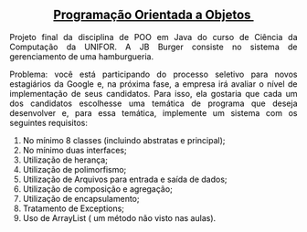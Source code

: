 <h2 style="text-align: center;"><span style="text-decoration: underline; color: #000000;"><strong>Programa&ccedil;&atilde;o Orientada a Objetos&nbsp;</strong></span></h2>
<p style="text-align: justify;"><span style="color: #000000;">Projeto final da disciplina de POO em Java do curso de Ci&ecirc;ncia da Computa&ccedil;&atilde;o da UNIFOR. A JB Burger consiste no sistema de gerenciamento de uma hamburgueria.</span></p>
<p style="text-align: justify;"><span style="color: #000000;">Problema: voc&ecirc;&nbsp;est&aacute; participando do processo seletivo para novos estagi&aacute;rios da Google e, na pr&oacute;xima fase, a empresa ir&aacute; avaliar o n&iacute;vel de implementa&ccedil;&atilde;o de seus candidatos. Para isso, ela gostaria que cada um dos candidatos escolhesse uma tem&aacute;tica de programa que deseja desenvolver e, para essa tem&aacute;tica, im&shy;plemente um sistema com os seguintes requisitos:</span></p>
<ol>
<li><span style="color: #000000;">No m&iacute;nimo 8 classes (incluindo abstratas e principal);</span></li>
<li><span style="color: #000000;">No m&iacute;nimo duas interfaces;</span></li>
<li><span style="color: #000000;">Utiliza&ccedil;&atilde;o de heran&ccedil;a;</span></li>
<li><span style="color: #000000;">Utiliza&ccedil;&atilde;o de polimorfismo;</span></li>
<li><span style="color: #000000;">Utiliza&ccedil;&atilde;o de Arquivos para entrada e sa&iacute;da de dados;</span></li>
<li><span style="color: #000000;">Utiliza&ccedil;&atilde;o de composi&ccedil;&atilde;o e agrega&ccedil;&atilde;o;</span></li>
<li><span style="color: #000000;">Utiliza&ccedil;&atilde;o de encapsulamento;</span></li>
<li><span style="color: #000000;">Tratamento de Exceptions;</span></li>
<li><span style="color: #000000;">Uso de ArrayList ( um m&eacute;todo n&atilde;o visto nas aulas).</span></li>
</ol>
<p>&nbsp;</p>
<p>&nbsp;</p>

